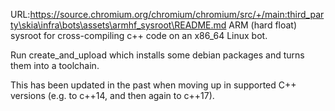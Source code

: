 URL:https://source.chromium.org/chromium/chromium/src/+/main:third_party\skia\infra\bots\assets\armhf_sysroot\README.md
ARM (hard float) sysroot for cross-compiling c++ code on an x86_64 Linux bot.

Run create_and_upload which installs some debian packages and turns them into a toolchain.

This has been updated in the past when moving up in supported C++ versions (e.g. to c++14, and
then again to c++17).
